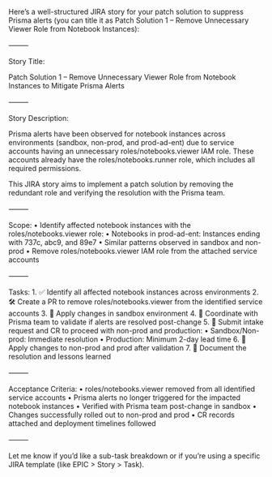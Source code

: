 Here’s a well-structured JIRA story for your patch solution to suppress Prisma alerts (you can title it as Patch Solution 1 – Remove Unnecessary Viewer Role from Notebook Instances):

⸻

Story Title:

Patch Solution 1 – Remove Unnecessary Viewer Role from Notebook Instances to Mitigate Prisma Alerts

⸻

Story Description:

Prisma alerts have been observed for notebook instances across environments (sandbox, non-prod, and prod-ad-ent) due to service accounts having an unnecessary roles/notebooks.viewer IAM role. These accounts already have the roles/notebooks.runner role, which includes all required permissions.

This JIRA story aims to implement a patch solution by removing the redundant role and verifying the resolution with the Prisma team.

⸻

Scope:
	•	Identify affected notebook instances with the roles/notebooks.viewer role:
	•	Notebooks in prod-ad-ent: Instances ending with 737c, abc9, and 89e7
	•	Similar patterns observed in sandbox and non-prod
	•	Remove roles/notebooks.viewer IAM role from the attached service accounts

⸻

Tasks:
	1.	✅ Identify all affected notebook instances across environments
	2.	🛠 Create a PR to remove roles/notebooks.viewer from the identified service accounts
	3.	🧪 Apply changes in sandbox environment
	4.	🤝 Coordinate with Prisma team to validate if alerts are resolved post-change
	5.	📝 Submit intake request and CR to proceed with non-prod and production:
	•	Sandbox/Non-prod: Immediate resolution
	•	Production: Minimum 2-day lead time
	6.	🚀 Apply changes to non-prod and prod after validation
	7.	📘 Document the resolution and lessons learned

⸻

Acceptance Criteria:
	•	roles/notebooks.viewer removed from all identified service accounts
	•	Prisma alerts no longer triggered for the impacted notebook instances
	•	Verified with Prisma team post-change in sandbox
	•	Changes successfully rolled out to non-prod and prod
	•	CR records attached and deployment timelines followed

⸻

Let me know if you’d like a sub-task breakdown or if you’re using a specific JIRA template (like EPIC > Story > Task).
